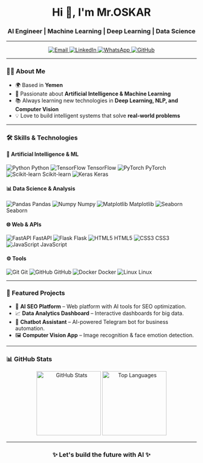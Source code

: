 <!-- Header Section -->
<h1 align="center">Hi 👋, I'm Mr.OSKAR</h1>
<h3 align="center">AI Engineer | Machine Learning | Deep Learning | Data Science</h3>

---

<!-- Badges / Contact -->
<p align="center">
  <a href="mailto:oskar1python@gmail.com">
    <img src="https://img.shields.io/badge/Email-Contact%20Me-red?style=for-the-badge&logo=gmail&logoColor=white" alt="Email"/>
  </a>
  <a href="https://www.linkedin.com/in/abdulrazzaq-al-surabi-783579304/">
    <img src="https://img.shields.io/badge/LinkedIn-Connect-blue?style=for-the-badge&logo=linkedin&logoColor=white" alt="LinkedIn"/>
  </a>
  <a href="https://wa.me/967773957426">
    <img src="https://img.shields.io/badge/WhatsApp-Chat-green?style=for-the-badge&logo=whatsapp&logoColor=white" alt="WhatsApp"/>
  </a>
  <a href="https://github.com/oskar-77">
    <img src="https://img.shields.io/badge/GitHub-Profile-black?style=for-the-badge&logo=github&logoColor=white" alt="GitHub"/>
  </a>
</p>

---

### 👨‍💻 About Me
- 🌍 Based in **Yemen**  
- 🚀 Passionate about **Artificial Intelligence & Machine Learning**  
- 📚 Always learning new technologies in **Deep Learning, NLP, and Computer Vision**  
- 💡 Love to build intelligent systems that solve **real-world problems**  

---

### 🛠️ Skills & Technologies

#### 🤖 Artificial Intelligence & ML
<p>
  <img src="https://img.shields.io/badge/Python-3776AB?style=for-the-badge&logo=python&logoColor=white" alt="Python"/> Python
  <img src="https://img.shields.io/badge/TensorFlow-FF6F00?style=for-the-badge&logo=tensorflow&logoColor=white" alt="TensorFlow"/> TensorFlow
  <img src="https://img.shields.io/badge/PyTorch-EE4C2C?style=for-the-badge&logo=pytorch&logoColor=white" alt="PyTorch"/> PyTorch
  <img src="https://img.shields.io/badge/Scikit--learn-F7931E?style=for-the-badge&logo=scikit-learn&logoColor=white" alt="Scikit-learn"/> Scikit-learn
  <img src="https://img.shields.io/badge/Keras-D00000?style=for-the-badge&logo=keras&logoColor=white" alt="Keras"/> Keras
</p>

#### 📊 Data Science & Analysis
<p>
  <img src="https://img.shields.io/badge/Pandas-150458?style=for-the-badge&logo=pandas&logoColor=white" alt="Pandas"/> Pandas
  <img src="https://img.shields.io/badge/Numpy-013243?style=for-the-badge&logo=numpy&logoColor=white" alt="Numpy"/> Numpy
  <img src="https://img.shields.io/badge/Matplotlib-11557c?style=for-the-badge&logo=plotly&logoColor=white" alt="Matplotlib"/> Matplotlib
  <img src="https://img.shields.io/badge/Seaborn-2E4C6D?style=for-the-badge&logo=python&logoColor=white" alt="Seaborn"/> Seaborn
</p>

#### 🌐 Web & APIs
<p>
  <img src="https://img.shields.io/badge/FastAPI-009688?style=for-the-badge&logo=fastapi&logoColor=white" alt="FastAPI"/> FastAPI
  <img src="https://img.shields.io/badge/Flask-000000?style=for-the-badge&logo=flask&logoColor=white" alt="Flask"/> Flask
  <img src="https://img.shields.io/badge/HTML5-E34F26?style=for-the-badge&logo=html5&logoColor=white" alt="HTML5"/> HTML5
  <img src="https://img.shields.io/badge/CSS3-1572B6?style=for-the-badge&logo=css3&logoColor=white" alt="CSS3"/> CSS3
  <img src="https://img.shields.io/badge/JavaScript-F7DF1E?style=for-the-badge&logo=javascript&logoColor=black" alt="JavaScript"/> JavaScript
</p>

#### ⚙️ Tools
<p>
  <img src="https://img.shields.io/badge/Git-F05032?style=for-the-badge&logo=git&logoColor=white" alt="Git"/> Git
  <img src="https://img.shields.io/badge/GitHub-181717?style=for-the-badge&logo=github&logoColor=white" alt="GitHub"/> GitHub
  <img src="https://img.shields.io/badge/Docker-2496ED?style=for-the-badge&logo=docker&logoColor=white" alt="Docker"/> Docker
  <img src="https://img.shields.io/badge/Linux-FCC624?style=for-the-badge&logo=linux&logoColor=black" alt="Linux"/> Linux
</p>

---

### 🚀 Featured Projects
- 🧠 **AI SEO Platform** – Web platform with AI tools for SEO optimization.  
- 📈 **Data Analytics Dashboard** – Interactive dashboards for big data.  
- 🤖 **Chatbot Assistant** – AI-powered Telegram bot for business automation.  
- 🖼 **Computer Vision App** – Image recognition & face emotion detection.  

---

### 📊 GitHub Stats
<p align="center">
  <img src="https://github-readme-stats.vercel.app/api?username=oskar-77&show_icons=true&theme=tokyonight" alt="GitHub Stats" height="170"/>
  <img src="https://github-readme-stats.vercel.app/api/top-langs/?username=oskar-77&layout=compact&theme=tokyonight" alt="Top Languages" height="170"/>
</p>

---

<h3 align="center">✨ Let's build the future with AI ✨</h3>
